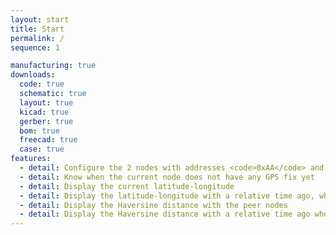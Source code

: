 ```yaml
---
layout: start
title: Start
permalink: /
sequence: 1

manufacturing: true
downloads:
  code: true
  schematic: true
  layout: true
  kicad: true
  gerber: true
  bom: true
  freecad: true
  case: true
features:
  - detail: Configure the 2 nodes with addresses <code>0xAA</code> and <code>0xBB</code> so that they can communicate with each other via LoRa
  - detail: Know when the current node does not have any GPS fix yet
  - detail: Display the current latitude-longitude
  - detail: Display the latitude-longitude with a relative time ago, which is the last GPS fix time
  - detail: Display the Haversine distance with the peer nodes
  - detail: Display the Haversine distance with a relative time ago when both nodes had a GPS fix
---
```

